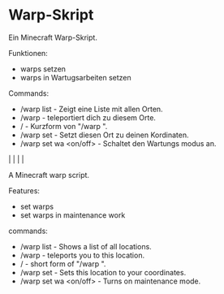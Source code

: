 # Warp-Skript
Ein Minecraft Warp-Skript.

Funktionen:
- warps setzen
- warps in Wartugsarbeiten setzen

Commands:
- /warp list - Zeigt eine Liste mit allen Orten.
- /warp <Ort> - teleportiert dich zu diesem Orte.
- /<ort> - Kurzform  von "/warp <Ort>".
- /warp set <Ort> - Setzt diesen Ort zu deinen Kordinaten.
- /warp set <ort> wa <on/off> - Schaltet den Wartungs modus an.

|
|
|
|

A Minecraft warp script.

Features:
- set warps
- set warps in maintenance work

commands:
- /warp list - Shows a list of all locations.
- /warp <location> - teleports you to this location.
- /<location> - short form of "/warp <location>".
- /warp set <location> - Sets this location to your coordinates.
- /warp set <ort> wa <on/off> - Turns on maintenance mode.
